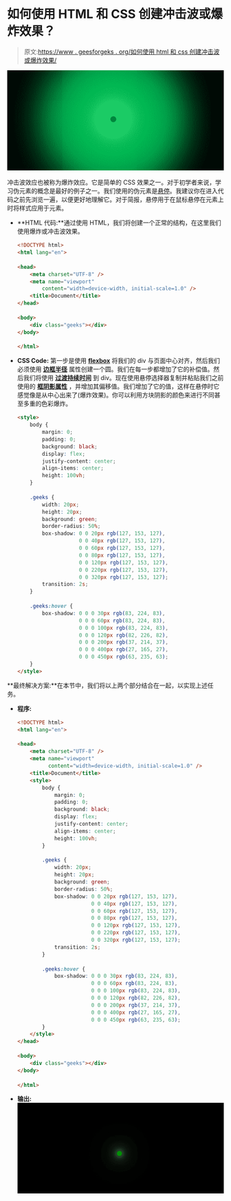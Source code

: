 # 如何使用 HTML 和 CSS 创建冲击波或爆炸效果？

> 原文:[https://www . geesforgeks . org/如何使用 html 和 css 创建冲击波或爆炸效果/](https://www.geeksforgeeks.org/how-to-create-shock-wave-or-explosion-effect-using-html-and-css/)

![](img/3f4728140d6c8afd1216b29d26760b15.png)

冲击波效应也被称为爆炸效应。它是简单的 CSS 效果之一。对于初学者来说，学习伪元素的概念是最好的例子之一。我们使用的伪元素是[悬停](https://www.geeksforgeeks.org/css-hover-selector/)。我建议你在进入代码之前先浏览一遍，以便更好地理解它。对于简报，悬停用于在鼠标悬停在元素上时将样式应用于元素。

*   **HTML 代码:**通过使用 HTML，我们将创建一个正常的结构，在这里我们使用爆炸或冲击波效果。

    ```html
    <!DOCTYPE html>
    <html lang="en">

    <head>
        <meta charset="UTF-8" />
        <meta name="viewport"
            content="width=device-width, initial-scale=1.0" />
        <title>Document</title>
    </head>

    <body>
        <div class="geeks"></div>
    </body>

    </html>                    
    ```

*   **CSS Code:** 第一步是使用 **[flexbox](https://www.geeksforgeeks.org/advance-css-layout-with-flexbox/)** 将我们的 div 与页面中心对齐，然后我们必须使用 [**边框半径**](https://www.geeksforgeeks.org/css-border-radius-property/) 属性创建一个圆。我们在每一步都增加了它的补偿值。然后我们将使用 **[过渡持续时间](https://www.geeksforgeeks.org/css-transition-duration-property/)** 到 div。现在使用悬停选择器复制并粘贴我们之前使用的 **[框阴影属性](https://www.geeksforgeeks.org/css-box-shadow-property/)** ，并增加其偏移值。我们增加了它的值，这样在悬停时它感觉像是从中心出来了(爆炸效果)。你可以利用方块阴影的颜色来进行不同甚至多重的色彩爆炸。

    ```html
    <style> 
        body {
            margin: 0;
            padding: 0;
            background: black;
            display: flex;
            justify-content: center;
            align-items: center;
            height: 100vh;
        }

        .geeks {
            width: 20px;
            height: 20px;
            background: green;
            border-radius: 50%;
            box-shadow: 0 0 20px rgb(127, 153, 127), 
                        0 0 40px rgb(127, 153, 127), 
                        0 0 60px rgb(127, 153, 127), 
                        0 0 80px rgb(127, 153, 127),
                        0 0 120px rgb(127, 153, 127), 
                        0 0 220px rgb(127, 153, 127),
                        0 0 320px rgb(127, 153, 127);
            transition: 2s;
        }

        .geeks:hover {
            box-shadow: 0 0 0 30px rgb(83, 224, 83), 
                        0 0 0 60px rgb(83, 224, 83),
                        0 0 0 100px rgb(83, 224, 83),
                        0 0 0 120px rgb(82, 226, 82), 
                        0 0 0 200px rgb(37, 214, 37), 
                        0 0 0 400px rgb(27, 165, 27), 
                        0 0 0 450px rgb(63, 235, 63);
        }
    </style>
    ```

**最终解决方案:**在本节中，我们将以上两个部分结合在一起，以实现上述任务。

*   **程序:**

    ```html
    <!DOCTYPE html>
    <html lang="en">

    <head>
        <meta charset="UTF-8" />
        <meta name="viewport" 
              content="width=device-width, initial-scale=1.0" />
        <title>Document</title>
        <style>
            body {
                margin: 0;
                padding: 0;
                background: black;
                display: flex;
                justify-content: center;
                align-items: center;
                height: 100vh;
            }

            .geeks {
                width: 20px;
                height: 20px;
                background: green;
                border-radius: 50%;
                box-shadow: 0 0 20px rgb(127, 153, 127),
                            0 0 40px rgb(127, 153, 127), 
                            0 0 60px rgb(127, 153, 127), 
                            0 0 80px rgb(127, 153, 127), 
                            0 0 120px rgb(127, 153, 127),
                            0 0 220px rgb(127, 153, 127),
                            0 0 320px rgb(127, 153, 127);
                transition: 2s;
            }

            .geeks:hover {
                box-shadow: 0 0 0 30px rgb(83, 224, 83), 
                            0 0 0 60px rgb(83, 224, 83),
                            0 0 0 100px rgb(83, 224, 83),
                            0 0 0 120px rgb(82, 226, 82), 
                            0 0 0 200px rgb(37, 214, 37),
                            0 0 0 400px rgb(27, 165, 27), 
                            0 0 0 450px rgb(63, 235, 63);
            }
        </style>
    </head>

    <body>
        <div class="geeks"></div>
    </body>

    </html>
    ```

*   **输出:** ![](img/e2300e5d7e906cb581d7461267e79367.png)
